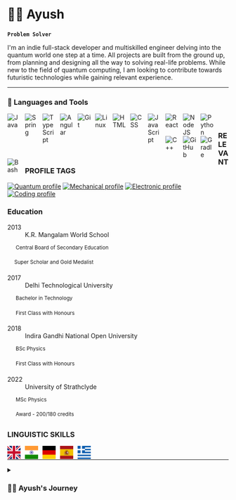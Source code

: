 # 🏄‍♂️ Ayush

**`Problem Solver`**

I'm an indie full-stack developer and multiskilled engineer delving into the quantum world one step at a time. All projects are built from the ground up, from planning and designing all the way to solving real-life problems. While new to the field of quantum computing, I am looking to contribute towards futuristic technologies while gaining relevant experience.

---

### 🧰 Languages and Tools

<img align="left" alt="Java" width="30px" style="padding-right:10px;" src="https://cdn.jsdelivr.net/gh/devicons/devicon/icons/java/java-original.svg"/>
<img align="left" alt="Spring" width="30px" style="padding-right:10px;" src="https://cdn.jsdelivr.net/gh/devicons/devicon/icons/spring/spring-original.svg" />
<img align="left" alt="TypeScript" width="30px" style="padding-right:10px;" src="https://cdn.jsdelivr.net/gh/devicons/devicon/icons/typescript/typescript-plain.svg" />
<img align="left" alt="Angular" width="30px" style="padding-right:10px;" src="https://cdn.jsdelivr.net/gh/devicons/devicon/icons/angularjs/angularjs-plain.svg" />
<img align="left" alt="Git" width="30px" style="padding-right:10px;" src="https://cdn.jsdelivr.net/gh/devicons/devicon/icons/git/git-original.svg" />
<img align="left" alt="Linux" width="30px" style="padding-right:10px;" src="https://cdn.jsdelivr.net/gh/devicons/devicon/icons/linux/linux-original.svg" />
<img align="left" alt="HTML" width="30px" style="padding-right:10px;" src="https://cdn.jsdelivr.net/gh/devicons/devicon/icons/html5/html5-plain.svg" />
<img align="left" alt="CSS" width="30px" style="padding-right:10px;" src="https://cdn.jsdelivr.net/gh/devicons/devicon/icons/css3/css3-plain.svg" />
<img align="left" alt="JavaScript" width="30px" style="padding-right:10px;" src="https://cdn.jsdelivr.net/gh/devicons/devicon/icons/javascript/javascript-plain.svg" />
<img align="left" alt="React" width="30px" style="padding-right:10px;" src="https://cdn.jsdelivr.net/gh/devicons/devicon/icons/react/react-original.svg" />
<img align="left" alt="NodeJS" width="30px" style="padding-right:10px;" src="https://cdn.jsdelivr.net/gh/devicons/devicon/icons/nodejs/nodejs-original.svg" />
<img align="left" alt="Python" width="30px" style="padding-right:10px;" src="https://cdn.jsdelivr.net/gh/devicons/devicon/icons/python/python-plain.svg" />
<img align="left" alt="C++" width="30px" style="padding-right:10px;" src="https://cdn.jsdelivr.net/gh/devicons/devicon/icons/cplusplus/cplusplus-line.svg" />
<img align="left" alt="GitHub" width="30px" style="padding-right:10px;" src="https://cdn.jsdelivr.net/gh/devicons/devicon/icons/github/github-original.svg" />
<img align="left" alt="Gradle" width="30px" style="padding-right:10px;" src="https://cdn.jsdelivr.net/gh/devicons/devicon/icons/gradle/gradle-plain.svg" />
<img align="left" alt="Bash" width="30px" style="padding-right:10px;" src="https://cdn.jsdelivr.net/gh/devicons/devicon/icons/bash/bash-original.svg" />
<br />

### RELEVANT PROFILE TAGS

<!-- BEGIN YOUTUBE-CARDS -->

<a href= "https://github.com/thejoker-ayush/Quantum"><img src="https://user-images.githubusercontent.com/110907842/213463095-0f4ba950-b750-438b-96aa-f1c02b2422e9.jpg" width="350" title="Quantum profile"></a>
<a href= "https://github.com/thejoker-ayush/Mechanical"><img src="https://user-images.githubusercontent.com/110907842/213463280-d05011bf-fdc5-4ef5-8709-fd5a63d3d1f4.jpg" width="350" title="Mechanical profile"></a>
<a href= "https://github.com/thejoker-ayush/Electronic"><img src="https://user-images.githubusercontent.com/110907842/213463337-831f3b2a-c4d5-48a1-8ecd-217d668723b1.jpg" width="350" title="Electronic profile"></a>
<a href= "https://github.com/thejoker-ayush/Coding"><img src="https://user-images.githubusercontent.com/110907842/213463381-78f3c777-eee7-4f4f-b9dd-d9199a78643c.jpg" width="350" title="Coding profile"></a>
<!-- END YOUTUBE-CARDS -->


### Education


<dl>
<dt>2013</dt>
<dd> K.R. Mangalam World School</dd>
    
&nbsp;&nbsp;&nbsp;&nbsp;<sup> Central Board of Secondary Education</sup>

&nbsp;&nbsp;&nbsp;&nbsp;<sup>Super Scholar and Gold Medalist</sup>

<dt>2017</dt>
<dd> Delhi Technological University</dd>

&nbsp;&nbsp;&nbsp;&nbsp;<sup> Bachelor in Technology</sup>

&nbsp;&nbsp;&nbsp;&nbsp;<sup> First Class with Honours</sup>

<dt>2018</dt>
<dd> Indira Gandhi National Open University</dd>

&nbsp;&nbsp;&nbsp;&nbsp;<sup> BSc Physics</sup>

&nbsp;&nbsp;&nbsp;&nbsp;<sup> First Class with Honours</sup>

<dt>2022</dt>
<dd> University of Strathclyde</dd>

&nbsp;&nbsp;&nbsp;&nbsp;<sup> MSc Physics</sup>

&nbsp;&nbsp;&nbsp;&nbsp;<sup> Award - 200/180 credits</sup>

</dl>


### LINGUISTIC SKILLS

<img align="left" alt="English" width="30px" style="padding-right:10px;" src="https://github.com/lipis/flag-icons/blob/8d4410f4eae3e53b5fbca8152b1fd3a02b905063/flags/1x1/gb.svg" title="English"/>
<img align="left" alt="Hindi" width="30px" style="padding-right:10px;" src="https://github.com/lipis/flag-icons/blob/8d4410f4eae3e53b5fbca8152b1fd3a02b905063/flags/1x1/in.svg" title="हिन्दी"/>
<img align="left" alt="German" width="30px" style="padding-right:10px;" src="https://github.com/lipis/flag-icons/blob/8d4410f4eae3e53b5fbca8152b1fd3a02b905063/flags/1x1/de.svg" title="Deutsch"/>
<img align="left" alt="Spanish" width="30px" style="padding-right:10px;" src="https://github.com/lipis/flag-icons/blob/8d4410f4eae3e53b5fbca8152b1fd3a02b905063/flags/1x1/es.svg" title="Español"/>
<img align="left" alt="Greek" width="30px" style="padding-right:10px;" src="https://github.com/lipis/flag-icons/blob/8d4410f4eae3e53b5fbca8152b1fd3a02b905063/flags/1x1/gr.svg" title="Ελληνικά"/>

<br>

---

<details>
 <summary><h3>👨‍💻 Ayush's Journey</h3></summary>

 Being an innately curious child with opening up any machnine I could get my hands on, to building a Van de graff generator, Kelvin water dropper, and Tesla coil as high school projects, to dismantling car and bike engines at SAE workshops at my brother's university, I would like to learn as much as possible for developing 
futuristic technologies. I also started my coding journey as a naive computer science student becoming a full stack software engineer by the time I graduated high school (gold medalist in the International Informatics Olympiad 2010).

As an engineer, my inquisitiveness led me into being involved in multiple teams focussing on structural and thermal analysis of Gokart, Cansat, F1, Mars Rover, UAV and E-Baja vehicle at Delhi Technological University, and Eco vehicle and small rocket design at the University of Strathclyde. I got a glimpse of electronic engineering through the design of a quadcopter for measuring air quality and a CNC machine with CD Drives and rasberry pie, which eventually led me to gain a position in GPM Developers as an automation engineer. My modelling minor projects included working on Python and Matlab, while working independently on C++ for game development and machine learning.

As a physicist, I got involved with the Indian Institute of Astrophysics where I modelled the sky opacity over the Indian Astronomical Observatory, Hanle under different conditions and times using Matlab. Furthermore, as the project head at Physical Research Laboratory, I built the thermal plasma apparatus for the condensation of cometary grains (under room temperature and liquid helium) from scratch, which is then compared to pre-solar grains to get a detailed explanation of the formation of the solar system. Moving on to quantum computing, my thesis project delved into Satellite quantum key distribution, while my study research made me understand quantum computing (learning Cirq and Qiskit) and condensed matter physics with Bose-Einstein condensates. 

Apart from being a nerd, I enjoy dancing, parkour, hiking, and skydiving. I enjoy meeting new people and hearing new perspectives, and I am trying to create a public profile for the same.

Instagram:   instagram.com/thejoker.ayush/

Youtube:     youtube.com/@thejoker-ayush

With a sparkle in my eyes, I am coming for the wonderful opportunities to satiate my curiosity.
